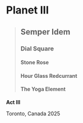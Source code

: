 # Planet III

>## Semper Idem ##
>
>### Dial Square ###
>
>#### Stone Rose ####
>#### Hour Glass Redcurrant ####
>#### The Yoga Element ####

**Act III**

Toronto, Canada 2025

